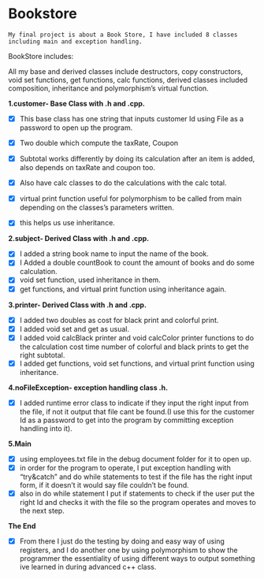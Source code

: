 # Bookstore
	My final project is about a Book Store, I have included 8 classes including main and exception handling.

BookStore includes:

All my base and derived classes include destructors, copy constructors, void set functions, get functions, calc functions, derived classes included composition, inheritance and polymorphism’s virtual function. 

**1.customer- Base Class with .h and .cpp.**
- [x] This base class has one string that inputs customer Id using File as a password to open up the program.
- [x] Two double which compute the taxRate, Coupon 
- [x] Subtotal works differently by doing its calculation after an item is added, also depends on taxRate and coupon too.
- [x] Also have calc classes to do the calculations with the calc total.
- [x] virtual print function useful for polymorphism to be called from main depending on the classes’s parameters written.
- [x] this helps us use inheritance.


**2.subject- Derived Class with .h and .cpp.**
- [x] I added a string book name to input the name of the book.
- [x] I Added a double countBook to count the amount of books and do some calculation.
- [x] void set function, used inheritance in them.
- [x] get functions, and virtual print function using inheritance again.

**3.printer- Derived Class with .h and .cpp.**
- [x] I added two doubles as cost for black print and colorful print.
- [x] I added void set and get as usual.
- [x] I added void calcBlack printer and void calcColor printer functions to do the calculation cost time number of colorful and black prints to get the right subtotal.
- [x]  I added get functions, void set functions, and virtual print function using inheritance. 

**4.noFileException- exception handling class .h.**
- [x] I added runtime error class to indicate if they input the right input from the file, if not it output that file cant be found.(I use this for the customer Id as a password to get into the program by committing exception handling into it).

**5.Main**
- [x] using employees.txt file in the debug document folder for it to open up.
- [x] in order for the program to operate, I put exception handling with “try&catch” and do while statements to test if the file has the right input form, if it doesn’t it would say file couldn’t be found.
- [x] also in do while statement I put if statements to check if the user put the right Id and checks it with the file so the program operates and moves to the next step.

**The End**
- [x] From there I just do the testing by doing and easy way of using registers, and I do another one by using polymorphism to show the programmer the essentiality of using different ways to output something ive learned in during advanced c++ class.
